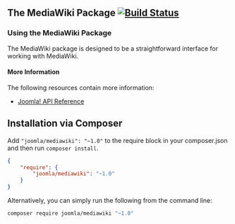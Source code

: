 ## The MediaWiki Package [![Build Status](https://travis-ci.org/joomla-framework/mediawiki-api.png?branch=master)](https://travis-ci.org/joomla-framework/mediawiki-api)

### Using the MediaWiki Package

The MediaWiki package is designed to be a straightforward interface for working with MediaWiki.

#### More Information

The following resources contain more information:
* [Joomla! API Reference](http://api.joomla.org)


## Installation via Composer

Add `"joomla/mediawiki": "~1.0"` to the require block in your composer.json and then run `composer install`.

```json
{
	"require": {
		"joomla/mediawiki": "~1.0"
	}
}
```

Alternatively, you can simply run the following from the command line:

```sh
composer require joomla/mediawiki "~1.0"
```
